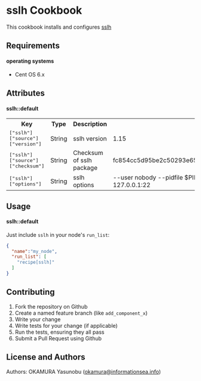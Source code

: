 sslh Cookbook
=============
This cookbook installs and configures [sslh](http://www.rutschle.net/tech/sslh.shtml)

Requirements
------------
#### operating systems
- Cent OS 6.x

Attributes
----------

#### sslh::default
<table>
  <tr>
    <th>Key</th>
    <th>Type</th>
    <th>Description</th>
    <th>Default</th>
  </tr>
  <tr>
    <td><tt>["sslh"]["source"]["version"]</tt></td>
    <td>String</td>
    <td>sslh version</td>
    <td>1.15</td>
  </tr>
  <tr>
    <td><tt>["sslh"]["source"]["checksum"]</tt></td>
    <td>String</td>
    <td>Checksum of sslh package</td>
    <td>fc854cc5d95be2c50293e655b7427032ece74ebef1f7f0119c0fc3e207109ccd</td>
  </tr>
  <tr>
    <td><tt>["sslh"]["options"]</tt></td>
    <td>String</td>
    <td>sslh options</td>
    <td>--user nobody --pidfile $PIDFILE -p  0.0.0.0:8443 --ssl 127.0.0.1:443 --ssh 127.0.0.1:22</td>
  </tr>
</table>

Usage
-----
#### sslh::default
Just include `sslh` in your node's `run_list`:

```json
{
  "name":"my_node",
  "run_list": [
    "recipe[sslh]"
  ]
}
```

Contributing
------------

1. Fork the repository on Github
2. Create a named feature branch (like `add_component_x`)
3. Write your change
4. Write tests for your change (if applicable)
5. Run the tests, ensuring they all pass
6. Submit a Pull Request using Github

License and Authors
-------------------
Authors: OKAMURA Yasunobu (okamura@informationsea.info)
